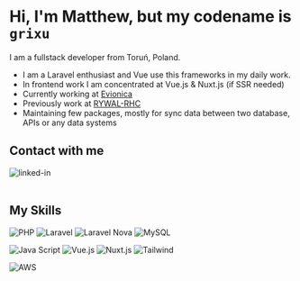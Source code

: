 # Hi, I'm Matthew, but my codename is `grixu`

I am a fullstack developer from Toruń, Poland.
* I am a Laravel enthusiast and Vue use this frameworks in my daily work.
* In frontend work I am concentrated at Vue.js & Nuxt.js (if SSR needed)
* Currently working at [Evionica](https://evionica.com/)
* Previously work at [RYWAL-RHC](https://rywal.com.pl)
* Maintaining few packages, mostly for sync data between two database, APIs or any data systems

## Contact with me
[<img align="left" alt="linked-in" src="https://img.shields.io/badge/linkedin-%230077B5.svg?&style=for-the-badge&logo=linkedin&logoColor=white" />](https://www.linkedin.com/in/mateusz-gostanski-577920ab/)
<br><br>


## My Skills
![PHP](https://img.shields.io/badge/php-%2320232a.svg?&style=for-the-badge&logo=php)
![Laravel](https://img.shields.io/badge/laravel-%2320232a.svg?&style=for-the-badge&logo=laravel)
![Laravel Nova](https://img.shields.io/badge/laravel%20nova-%2320232a.svg?&style=for-the-badge&logo=laravel-nova)
![MySQL](https://img.shields.io/badge/mysql-%2320232a.svg?&style=for-the-badge&logo=mysql)

![Java Script](https://img.shields.io/badge/javascript-%2320232a.svg?&style=for-the-badge&logo=javascript)
![Vue.js](https://img.shields.io/badge/vue.js-%2320232a.svg?&style=for-the-badge&logo=vue.js)
![Nuxt.js](https://img.shields.io/badge/nuxt.js-%2320232a.svg?&style=for-the-badge&logo=nuxt.js)
![Tailwind](https://img.shields.io/badge/tailwind-%2320232a.svg?&style=for-the-badge&logo=tailwindcss)

![AWS](https://img.shields.io/badge/aws-%2320232a.svg?&style=for-the-badge&logo=amazon)
